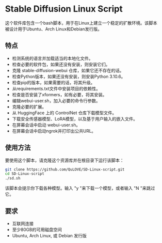 # Stable Diffusion Linux Script

这个软件库包含一个bash脚本，用于在Linux上建立一个稳定的扩散环境。该脚本被设计用于Ubuntu、Arch Linux和Debian发行版。

## 特点

- 检测系统的语言并加载适当的本地化文件。
- 检查必要的软件包，如果还没有安装，则安装它们。
- 克隆 stable-diffusion-webui 仓库，如果它还不存在的话。
- 检查Python版本，如果还没有安装，则安装Python 3.10.6。
- 检查pip的版本，如果需要的话，将其升级。
- 从requirements.txt文件中安装项目的依赖性。
- 检查是否安装了xformers，如有必要，将其安装。
- 编辑webui-user.sh，加入必要的命令行参数。
- 克隆必要的扩展。
- 从 HuggingFace 上的 ControlNet 仓库下载模型文件。
- 下载安全传感器模型、LoRA模型，以及基于用户输入的嵌入文件。
- 在屏幕会话中启动 webui-user.sh。
- 在屏幕会话中启动ngrok并打印出公共URL。

## 使用方法

要使用这个脚本，请克隆这个资源库并在根目录下运行该脚本：

```bash
git clone https://github.com/QuLOVE/SD-Linux-script.git
cd SD-Linux-script
./sd.sh
```

该脚本会提示你下载各种模型。输入 "y "来下载一个模型，或者输入 "N "来跳过它。

## 要求

- 互联网连接
- 至少80GB的可用磁盘空间
- Ubuntu, Arch Linux, 或 Debian 发行版
